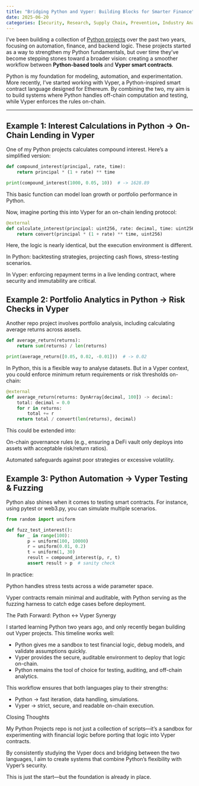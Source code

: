 ```yaml
---
title: "Bridging Python and Vyper: Building Blocks for Smarter Finance"
date: 2025-06-20
categories: [Security, Research, Supply Chain, Prevention, Industry Analysis]
---
```


I’ve been building a collection of [Python projects](https://github.com/JP2308/Python-Projects) over the past two years, focusing on automation, finance, and backend logic. These projects started as a way to strengthen my Python fundamentals, but over time they’ve become stepping stones toward a broader vision: creating a smoother workflow between **Python-based tools** and **Vyper smart contracts**.  

Python is my foundation for modeling, automation, and experimentation. More recently, I’ve started working with Vyper, a Python-inspired smart contract language designed for Ethereum. By combining the two, my aim is to build systems where Python handles off-chain computation and testing, while Vyper enforces the rules on-chain.  

---

## Example 1: Interest Calculations in Python → On-Chain Lending in Vyper

One of my Python projects calculates compound interest. Here’s a simplified version:

```python
def compound_interest(principal, rate, time):
    return principal * (1 + rate) ** time

print(compound_interest(1000, 0.05, 10))  # -> 1628.89
```

This basic function can model loan growth or portfolio performance in Python.

Now, imagine porting this into Vyper for an on-chain lending protocol:

```python
@external
def calculate_interest(principal: uint256, rate: decimal, time: uint256) -> uint256:
    return convert(principal * (1 + rate) ** time, uint256)
```

Here, the logic is nearly identical, but the execution environment is different.

In Python: backtesting strategies, projecting cash flows, stress-testing scenarios.

In Vyper: enforcing repayment terms in a live lending contract, where security and immutability are critical.

## Example 2: Portfolio Analytics in Python → Risk Checks in Vyper

Another repo project involves portfolio analysis, including calculating average returns across assets.

```python
def average_return(returns):
    return sum(returns) / len(returns)

print(average_return([0.05, 0.02, -0.01]))  # -> 0.02
```

In Python, this is a flexible way to analyse datasets. But in a Vyper context, you could enforce minimum return requirements or risk thresholds on-chain:

```python
@external
def average_return(returns: DynArray[decimal, 100]) -> decimal:
    total: decimal = 0.0
    for r in returns:
        total += r
    return total / convert(len(returns), decimal)
```

This could be extended into:

On-chain governance rules (e.g., ensuring a DeFi vault only deploys into assets with acceptable risk/return ratios).

Automated safeguards against poor strategies or excessive volatility.

## Example 3: Python Automation → Vyper Testing & Fuzzing

Python also shines when it comes to testing smart contracts. For instance, using pytest or web3.py, you can simulate multiple scenarios.

```python
from random import uniform

def fuzz_test_interest():
    for _ in range(100):
        p = uniform(100, 10000)
        r = uniform(0.01, 0.2)
        t = uniform(1, 30)
        result = compound_interest(p, r, t)
        assert result > p  # sanity check
```

In practice:

Python handles stress tests across a wide parameter space.

Vyper contracts remain minimal and auditable, with Python serving as the fuzzing harness to catch edge cases before deployment.

The Path Forward: Python ↔ Vyper Synergy

I started learning Python two years ago, and only recently began building out Vyper projects. This timeline works well:
- Python gives me a sandbox to test financial logic, debug models, and validate assumptions quickly.
- Vyper provides the secure, auditable environment to deploy that logic on-chain.
- Python remains the tool of choice for testing, auditing, and off-chain analytics.

This workflow ensures that both languages play to their strengths:
- Python → fast iteration, data handling, simulations.
- Vyper → strict, secure, and readable on-chain execution.

Closing Thoughts

My Python Projects repo
 is not just a collection of scripts—it’s a sandbox for experimenting with financial logic before porting that logic into Vyper contracts.

By consistently studying the Vyper docs
 and bridging between the two languages, I aim to create systems that combine Python’s flexibility with Vyper’s security.

This is just the start—but the foundation is already in place.